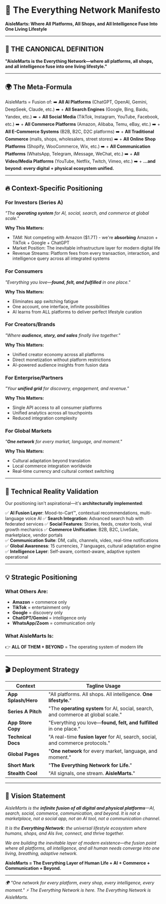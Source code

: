 # 🌊 The Everything Network Manifesto
**AisleMarts: Where All Platforms, All Shops, and All Intelligence Fuse Into One Living Lifestyle**

---

## 🎯 **THE CANONICAL DEFINITION**

**"AisleMarts is the Everything Network—where all platforms, all shops, and all intelligence fuse into one living lifestyle."**

---

## 🌍 **The Meta-Formula**

AisleMarts = Fusion of:
➡️ **All AI Platforms** (ChatGPT, OpenAI, Gemini, DeepSeek, Claude, etc.)
➡️ + **All Search Engines** (Google, Bing, Baidu, Yandex, etc.)
➡️ + **All Social Media** (TikTok, Instagram, YouTube, Facebook, etc.)
➡️ + **All Commerce Platforms** (Amazon, Alibaba, Temu, eBay, etc.)
➡️ + **All E-Commerce Systems** (B2B, B2C, D2C platforms)
➡️ + **All Traditional Commerce** (malls, shops, wholesalers, street stores)
➡️ + **All Online Shop Platforms** (Shopify, WooCommerce, Wix, etc.)
➡️ + **All Communication Platforms** (WhatsApp, Telegram, iMessage, WeChat, etc.)
➡️ + **All Video/Media Platforms** (YouTube, Netflix, Twitch, Vimeo, etc.)
➡️ + **...and beyond: every digital + physical ecosystem unified.**

---

## 🔥 **Context-Specific Positioning**

### **For Investors (Series A)**
*"The **operating system** for AI, social, search, and commerce at global scale."*

**Why This Matters:**
- TAM: Not competing with Amazon ($1.7T) - we're **absorbing** Amazon + TikTok + Google + ChatGPT
- Market Position: The inevitable infrastructure layer for modern digital life
- Revenue Streams: Platform fees from every transaction, interaction, and intelligence query across all integrated systems

### **For Consumers**
*"Everything you love—**found, felt, and fulfilled** in one place."*

**Why This Matters:**
- Eliminates app switching fatigue
- One account, one interface, infinite possibilities
- AI learns from ALL platforms to deliver perfect lifestyle curation

### **For Creators/Brands**
*"Where **audience, story, and sales** finally live together."*

**Why This Matters:**
- Unified creator economy across all platforms
- Direct monetization without platform restrictions
- AI-powered audience insights from fusion data

### **For Enterprise/Partners**
*"Your **unified grid** for discovery, engagement, and revenue."*

**Why This Matters:**
- Single API access to all consumer platforms
- Unified analytics across all touchpoints
- Reduced integration complexity

### **For Global Markets**
*"**One network** for every market, language, and moment."*

**Why This Matters:**
- Cultural adaptation beyond translation
- Local commerce integration worldwide
- Real-time currency and cultural context switching

---

## 🚀 **Technical Reality Validation**

Our positioning isn't aspirational—it's **architecturally implemented**:

✅ **AI Fusion Layer**: Mood-to-Cart™, contextual recommendations, multi-language voice AI
✅ **Search Integration**: Advanced search hub with federated services
✅ **Social Features**: Stories, feeds, creator tools, viral growth mechanics
✅ **Commerce Unification**: B2B, B2C, LiveSale, marketplace, vendor portals  
✅ **Communication Suite**: DM, calls, channels, video, real-time notifications
✅ **Global Awareness**: 15 currencies, 7 languages, cultural adaptation engine
✅ **Intelligence Layer**: Self-aware, context-aware, adaptive system operational

---

## 💡 **Strategic Positioning**

### **What Others Are:**
- **Amazon** = commerce only
- **TikTok** = entertainment only  
- **Google** = discovery only
- **ChatGPT/Gemini** = intelligence only
- **WhatsApp/Zoom** = communication only

### **What AisleMarts Is:**
👉 **ALL OF THEM + BEYOND** = The operating system of modern life

---

## 🎬 **Deployment Strategy**

| Context | Tagline Usage |
|---------|---------------|
| **App Splash/Hero** | "All platforms. All shops. All intelligence. **One lifestyle.**" |
| **Series A Pitch** | "The **operating system** for AI, social, search, and commerce at global scale." |
| **App Store Copy** | "Everything you love—**found, felt, and fulfilled** in one place." |
| **Technical Docs** | "A real-time **fusion layer** for AI, search, social, and commerce protocols." |
| **Global Pages** | "**One network** for every market, language, and moment." |
| **Short Mark** | "**The Everything Network for Life.**" |
| **Stealth Cool** | "All signals, one stream. **AisleMarts.**" |

---

## 🌊 **Vision Statement**

*AisleMarts is the **infinite fusion of all digital and physical platforms**—AI, search, social, commerce, communication, and beyond. It is not a marketplace, not a social app, not an AI tool, not a communication channel.*

*It is the **Everything Network**: the universal lifestyle ecosystem where humans, shops, and AIs live, connect, and thrive together.*

*We are building the inevitable layer of modern existence—the fusion point where all platforms, all intelligence, and all human needs converge into one living, breathing, adaptive network.*

**AisleMarts = The Everything Layer of Human Life + AI + Commerce + Communication + Beyond.**

---

*🌍 "One network for every platform, every shop, every intelligence, every moment."*
*⚡ The Everything Network is here. The Everything Network is AisleMarts.*